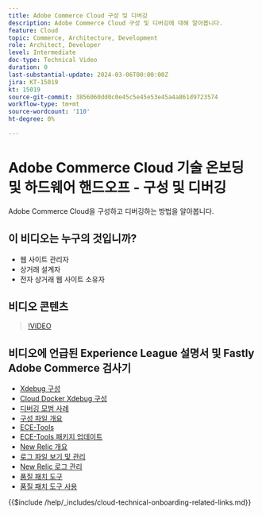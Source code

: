 ```yaml
---
title: Adobe Commerce Cloud 구성 및 디버깅
description: Adobe Commerce Cloud 구성 및 디버깅에 대해 알아봅니다.
feature: Cloud
topic: Commerce, Architecture, Development
role: Architect, Developer
level: Intermediate
doc-type: Technical Video
duration: 0
last-substantial-update: 2024-03-06T00:00:00Z
jira: KT-15019
kt: 15019
source-git-commit: 3856060dd0c0e45c5e45e53e45a4a861d9723574
workflow-type: tm+mt
source-wordcount: '110'
ht-degree: 0%

---
```



# Adobe Commerce Cloud 기술 온보딩 및 하드웨어 핸드오프 - 구성 및 디버깅

Adobe Commerce Cloud을 구성하고 디버깅하는 방법을 알아봅니다.

## 이 비디오는 누구의 것입니까?

- 웹 사이트 관리자
- 상거래 설계자
- 전자 상거래 웹 사이트 소유자

## 비디오 콘텐츠

>[!VIDEO](https://video.tv.adobe.com/v/3427709?learn=on)

## 비디오에 언급된 Experience League 설명서 및 Fastly Adobe Commerce 검사기

- [Xdebug 구성](https://experienceleague.adobe.com/docs/commerce-cloud-service/user-guide/develop/test/debug.html)
- [Cloud Docker Xdebug 구성](https://developer.adobe.com/commerce/cloud-tools/docker/test/configure-xdebug/)
- [디버깅 모범 사례](https://experienceleague.adobe.com/docs/commerce-operations/implementation-playbook/best-practices/development/debugging.html)
- [구성 파일 개요](https://experienceleague.adobe.com/docs/commerce-cloud-service/user-guide/configure/overview.html)
- [ECE-Tools](https://experienceleague.adobe.com/docs/commerce-cloud-service/user-guide/dev-tools/ece-tools/package-overview.html)
- [ECE-Tools 패키지 업데이트](https://experienceleague.adobe.com/docs/commerce-cloud-service/user-guide/dev-tools/ece-tools/update-package.html)
- [New Relic 개요](https://experienceleague.adobe.com/docs/commerce-cloud-service/user-guide/monitor/new-relic/new-relic-service.html)
- [로그 파일 보기 및 관리](https://experienceleague.adobe.com/docs/commerce-cloud-service/user-guide/develop/test/log-locations.html)
- [New Relic 로그 관리](https://experienceleague.adobe.com/docs/commerce-cloud-service/user-guide/monitor/new-relic/log-management.html)
- [품질 패치 도구](https://experienceleague.adobe.com/tools/commerce-quality-patches/index.html)
- [품질 패치 도구 사용](https://experienceleague.adobe.com/docs/commerce-operations/tools/quality-patches-tool/usage.html)

{{$include /help/_includes/cloud-technical-onboarding-related-links.md}}
